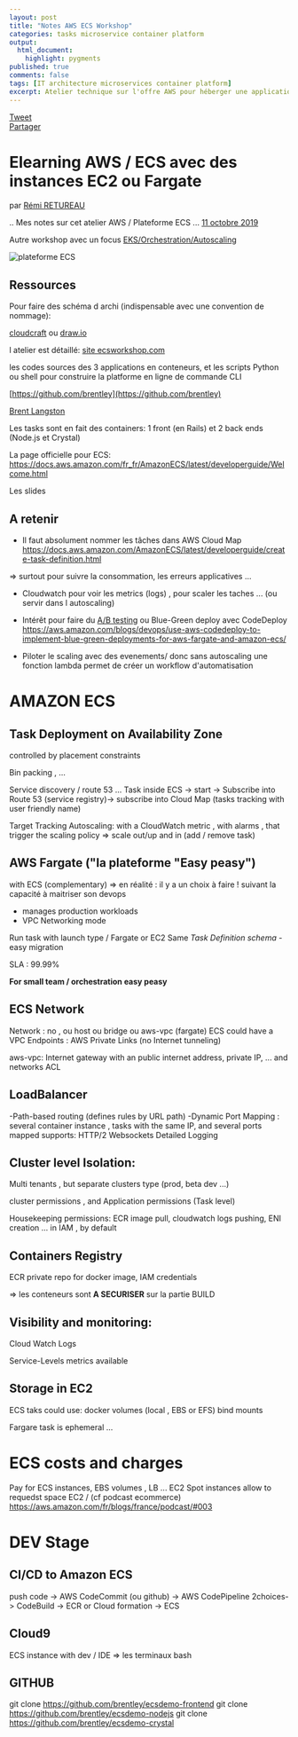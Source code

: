 ```yaml
---
layout: post
title: "Notes AWS ECS Workshop"
categories: tasks microservice container platform
output:
  html_document:
    highlight: pygments
published: true
comments: false
tags: [IT architecture microservices container platform]
excerpt: Atelier technique sur l'offre AWS pour héberger une application en conteneurs (microservices/tasks/webfront/backend)
---
```

<div class="social-media-list">
<a href="https://twitter.com/share?ref_src=twsrc%5Etfw" class="twitter-share-button" data-show-count="false">Tweet</a>
<script type="IN/Share" data-url="{{ site.url }}{{ page.url }}"></script>
<div class="fb-share-button" data-href="{{ site.url }}{{ page.url }}" data-layout="button" data-size="small"><a target="_blank" href="https://www.facebook.com/sharer/sharer.php?u={{ site.url }}{{ page.url }}" class="fb-xfbml-parse-ignore">Partager</a></div>
</div>

# Elearning AWS / ECS avec des instances  EC2 ou Fargate
par [Rémi RETUREAU](https://www.linkedin.com/in/remiretureau/)

.. Mes notes sur cet atelier AWS / Plateforme ECS ...
[11 octobre 2019](https://www.aws.training/learningobject/ilt?id=31682)

Autre workshop avec un focus [EKS/Orchestration/Autoscaling](https://www.aws.training/learningobject/ilt?id=37901)

![plateforme ECS ](https://ecsworkshop.com/images/crystal.svg)

## Ressources
Pour faire des schéma d archi (indispensable avec une convention de nommage):

 [cloudcraft](https://cloudcraft.co/)
 ou
 [draw.io](https://draw.io)


l atelier est détaillé:
[site ecsworkshop.com](https://ecsworkshop.com/)

les codes sources des 3 applications en conteneurs, et les scripts Python ou shell pour construire la platforme en ligne de commande CLI

[https://github.com/brentley](https://github.com/brentley)

[Brent Langston](https://www.linkedin.com/in/brentley/)

Les tasks sont en fait des containers: 1 front (en Rails) et 2 back ends (Node.js et Crystal)

La page officielle pour ECS:
https://docs.aws.amazon.com/fr_fr/AmazonECS/latest/developerguide/Welcome.html

Les slides 
<object data="/pdf/20191011_AWS_ECS.pdf" width="850" height="650" type='application/pdf'/>

## A retenir

- Il faut absolument nommer les tâches dans AWS Cloud Map 
 https://docs.aws.amazon.com/AmazonECS/latest/developerguide/create-task-definition.html

=> surtout pour suivre la consommation, les erreurs applicatives ... 


- Cloudwatch pour voir les metrics (logs) , pour scaler les taches ... (ou servir dans l autoscaling)

- Intérêt pour faire du [A/B testing](https://fr.wikipedia.org/wiki/Test_A/B)
ou  Blue-Green deploy
avec CodeDeploy
 https://aws.amazon.com/blogs/devops/use-aws-codedeploy-to-implement-blue-green-deployments-for-aws-fargate-and-amazon-ecs/

- Piloter le scaling avec des evenements/ donc sans autoscaling 
une fonction lambda permet de créer un workflow d'automatisation

# AMAZON ECS

## Task Deployment on Availability Zone

controlled by  placement constraints

Bin packing , ...

Service discovery / route 53 ... Task inside ECS -> start -> Subscribe into Route 53 (service registry)->  subscribe into Cloud Map (tasks tracking with user friendly name)

Target Tracking Autoscaling: with a CloudWatch metric , with alarms , that trigger the scaling policy => scale out/up and in (add / remove task)

## AWS Fargate ("la plateforme "Easy peasy")
with ECS (complementary)  => en réalité : il y a un choix à faire ! suivant la capacité à maitriser son devops 

- manages production workloads
- VPC Networking mode 


Run task with launch type / Fargate or EC2
Same *Task Definition schema* - easy migration

SLA : 99.99%

**For small team / orchestration easy peasy**

## ECS Network
Network : no , ou host ou bridge ou aws-vpc (fargate)
ECS could have a VPC Endpoints : AWS Private Links (no Internet tunneling)

aws-vpc: 
 Internet gateway with an public internet address, private IP, ... and networks ACL

 ## LoadBalancer 
 -Path-based routing (defines rules by URL path)
 -Dynamic Port Mapping : several container instance , tasks with the same IP, and several ports mapped
 supports:
 HTTP/2
 Websockets
 Detailed Logging

## Cluster level Isolation:
Multi tenants , but separate clusters type (prod, beta dev ...)

cluster permissions , and Application permissions (Task level)

Housekeeping permissions: ECR image pull, cloudwatch logs pushing, ENI creation ... in IAM , by default

## Containers Registry
ECR private repo for docker image, IAM credentials

=> les conteneurs sont **A SECURISER** sur la partie BUILD 

## Visibility and monitoring:
Cloud Watch Logs

Service-Levels metrics available

## Storage in EC2

ECS taks could use:
docker volumes (local , EBS or EFS)
bind mounts

Fargare task is ephemeral ...

# ECS costs and charges

Pay for ECS instances, EBS volumes , LB ...
EC2 Spot instances allow to requedst space EC2 / (cf podcast ecommerce)
https://aws.amazon.com/fr/blogs/france/podcast/#003

# DEV Stage

## CI/CD to Amazon ECS
push code -> AWS CodeCommit (ou github) -> AWS CodePipeline  2choices-> CodeBuild -> ECR  or Cloud formation -> ECS

## Cloud9
ECS instance with dev / IDE => les terminaux bash 

## GITHUB

git clone https://github.com/brentley/ecsdemo-frontend
git clone https://github.com/brentley/ecsdemo-nodejs
git clone https://github.com/brentley/ecsdemo-crystal

